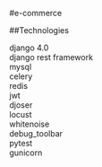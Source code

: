 #e-commerce

##Technologies

django 4.0  
django rest framework  
mysql  
celery  
redis  
jwt  
djoser  
locust  
whitenoise  
debug_toolbar  
pytest  
gunicorn
